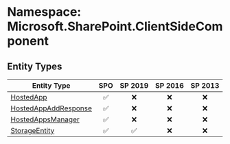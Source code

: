 # Namespace: Microsoft.SharePoint.ClientSideComponent

## Entity Types

Entity Type | SPO | SP 2019 | SP 2016 | SP 2013
----------|:---:|:-------:|:-------:|:-------:
[HostedApp](./EntityTypes/HostedApp.md) | ✅ | ❌ | ❌ | ❌
[HostedAppAddResponse](./EntityTypes/HostedAppAddResponse.md) | ✅ | ❌ | ❌ | ❌
[HostedAppsManager](./EntityTypes/HostedAppsManager.md) | ✅ | ❌ | ❌ | ❌
[StorageEntity](./EntityTypes/StorageEntity.md) | ✅ | ✅ | ❌ | ❌